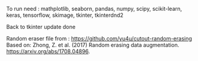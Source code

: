 To run need : mathplotlib,
seaborn,
pandas,
numpy,
scipy,
scikit-learn,
keras,
tensorflow,
skimage,
tkinter,
tkinterdnd2

Back to tkinter update done 

Random eraser file from :
https://github.com/yu4u/cutout-random-erasing
Based on:
Zhong, Z. et al. (2017) Random erasing data augmentation. https://arxiv.org/abs/1708.04896.
